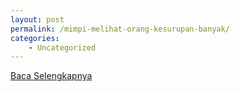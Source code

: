 ```yaml
---
layout: post
permalink: /mimpi-melihat-orang-kesurupan-banyak/
categories:
    - Uncategorized
---
```


[Baca Selengkapnya](/08)